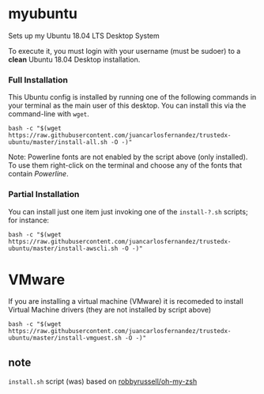 # myubuntu

Sets up my Ubuntu 18.04 LTS Desktop System

To execute it, you must login with your username (must be sudoer) to a **clean** Ubuntu 18.04 Desktop installation.


### Full Installation

This Ubuntu config is installed by running one of the following commands in your terminal as the main user of this desktop. 
You can install this via the command-line with `wget`. 


```shell
bash -c "$(wget https://raw.githubusercontent.com/juancarlosfernandez/trustedx-ubuntu/master/install-all.sh -O -)"
```

Note: Powerline fonts are not enabled by the script above (only installed). To use them right-click on the terminal and choose
any of the fonts that contain *Powerline*.

### Partial Installation

You can install just one item just invoking one of the `install-?.sh` scripts; for instance:

```shell
bash -c "$(wget https://raw.githubusercontent.com/juancarlosfernandez/trustedx-ubuntu/master/install-awscli.sh -O -)"
```

# VMware

If you are installing a virtual machine (VMware) it is recomeded to install Virtual Machine drivers (they are not installed by script above)

```shell
bash -c "$(wget https://raw.githubusercontent.com/juancarlosfernandez/trustedx-ubuntu/master/install-vmguest.sh -O -)"
```

## note

`install.sh` script (was) based on [robbyrussell/oh-my-zsh](https://github.com/robbyrussell/oh-my-zsh)
